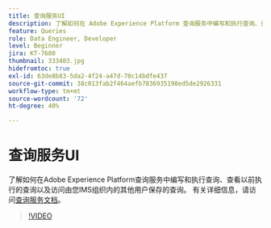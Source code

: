 ```yaml
---
title: 查询服务UI
description: 了解如何在 Adobe Experience Platform 查询服务中编写和执行查询、查看以前执行的查询以及访问由 IMS 组织内的其他用户保存的查询。
feature: Queries
role: Data Engineer, Developer
level: Beginner
jira: KT-7680
thumbnail: 333403.jpg
hidefromtoc: true
exl-id: 63de8b83-5da2-4f24-a47d-70c14bdfe437
source-git-commit: 38c013fab2f464aefb7836935198ed5de2926331
workflow-type: tm+mt
source-wordcount: '72'
ht-degree: 40%

---
```


# 查询服务UI

了解如何在Adobe Experience Platform查询服务中编写和执行查询、查看以前执行的查询以及访问由您IMS组织内的其他用户保存的查询。 有关详细信息，请访问[查询服务文档](https://experienceleague.adobe.com/docs/experience-platform/query/home.html?lang=zh-Hans)。

>[!VIDEO](https://video.tv.adobe.com/v/333403?learn=on&enablevpops)
